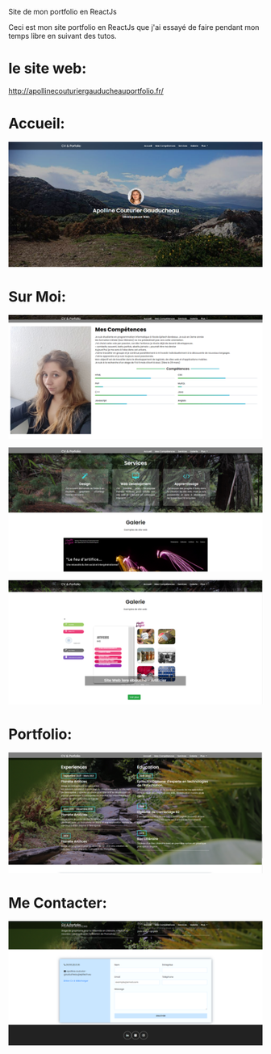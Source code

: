 Site de mon portfolio en ReactJs


Ceci est mon site portfolio en ReactJs que j'ai essayé de faire pendant mon temps libre en suivant des tutos.

le site web:
============
http://apollinecouturiergauducheauportfolio.fr/


Accueil:
========

![ScreenShot](https://github.com/ApollineCouturier/PortfolioApolline-Site-Web/blob/main/imgReadMe/home-apo.PNG)

Sur Moi:
============

![ScreenShot](https://github.com/ApollineCouturier/PortfolioApolline-Site-Web/blob/main/imgReadMe/apo-about.PNG)

![ScreenShot](https://github.com/ApollineCouturier/PortfolioApolline-Site-Web/blob/main/imgReadMe/apo-services.PNG)

![ScreenShot](https://github.com/ApollineCouturier/PortfolioApolline-Site-Web/blob/main/imgReadMe/apo-galerie.PNG)

Portfolio:
========================

![ScreenShot](https://github.com/ApollineCouturier/PortfolioApolline-Site-Web/blob/main/imgReadMe/exp-apo.PNG)

Me Contacter:
========

![ScreenShot](https://github.com/ApollineCouturier/PortfolioApolline-Site-Web/blob/main/imgReadMe/contact-apo.PNG)
